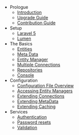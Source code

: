 - Prologue
    - [Introduction](/docs/{{version}}/orm/introduction)
    - [Upgrade Guide](/docs/{{version}}/orm/upgrade)
    - [Contribution Guide](/docs/{{version}}/orm/contributions)
- Setup
    - [Laravel 5](/docs/{{version}}/orm/installation)
    - [Lumen](/docs/{{version}}/orm/lumen)
- The Basics
    - [Entities](/docs/{{version}}/orm/entities)
    - [Meta Data](/docs/{{version}}/orm/meta-data)
    - [Entity Manager](/docs/{{version}}/orm/entity-manager)
    - [Multiple Connections](/docs/{{version}}/orm/multiple-connections)
    - [Repositories](/docs/{{version}}/orm/repositories)
    - [Console](/docs/{{version}}/orm/console)
- Configuration
    - [Configuration File Overview](/docs/{{version}}/orm/config-file)
    - [Accessing Entity Managers](/docs/{{version}}/orm/doctrine-manager)
    - [Extending Connections](/docs/{{version}}/orm/connections)
    - [Extending MetaData](/docs/{{version}}/orm/meta-data-configuration)
    - [Extending Caching](/docs/{{version}}/orm/caching)
- Services
    - [Authentication](/docs/{{version}}/orm/auth)
    - [Password resets](/docs/{{version}}/orm/passwords)
    - [Validation](/docs/{{version}}/orm/validation)
